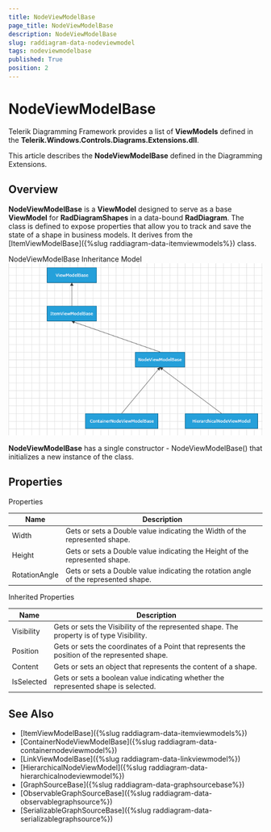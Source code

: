 ```yaml
---
title: NodeViewModelBase
page_title: NodeViewModelBase
description: NodeViewModelBase
slug: raddiagram-data-nodeviewmodel
tags: nodeviewmodelbase
published: True
position: 2
---
```


# NodeViewModelBase

Telerik Diagramming Framework provides a list of __ViewModels__ defined in the __Telerik.Windows.Controls.Diagrams.Extensions.dll__.	  

This article describes the __NodeViewModelBase__ defined in the Diagramming Extensions.	  

## Overview

__NodeViewModelBase__ is a __ViewModel__ designed to serve as a base __ViewModel__ for __RadDiagramShapes__ in a data-bound __RadDiagram__. The class is defined to expose properties that allow you to track and save the state of a shape in business models. It derives from the  [ItemViewModelBase]({%slug raddiagram-data-itemviewmodels%}) class.		

NodeViewModelBase Inheritance Model
![raddiagram-data-nodeviewmodel](images/raddiagram-data-nodeviewmodel.png)

__NodeViewModelBase__ has a single constructor - NodeViewModelBase() that initializes a new instance of the class.		

## Properties

Properties

|Name|Description|
|----|-----------|
|Width|Gets or sets a Double value indicating the Width of the represented shape.|
|Height|Gets or sets a Double value indicating the Height of the represented shape.|
|RotationAngle|Gets or sets a Double value indicating the rotation angle of the represented shape.|

Inherited Properties

|Name|Description|
|----|-----------|
|Visibility|Gets or sets the Visibility of the represented shape. The property is of type Visibility.|
|Position|Gets or sets the coordinates of a Point that represents the position of the represented shape.|
|Content|Gets or sets an object that represents the content of a shape.|
|IsSelected|Gets or sets a boolean value indicating whether the represented shape is selected.|

## See Also
 * [ItemViewModelBase]({%slug raddiagram-data-itemviewmodels%})
 * [ContainerNodeViewModelBase]({%slug raddiagram-data-containernodeviewmodel%})
 * [LinkViewModelBase]({%slug raddiagram-data-linkviewmodel%})
 * [HierarchicalNodeViewModel]({%slug raddiagram-data-hierarchicalnodeviewmodel%})
 * [GraphSourceBase]({%slug raddiagram-data-graphsourcebase%})
 * [ObservableGraphSourceBase]({%slug raddiagram-data-observablegraphsource%})
 * [SerializableGraphSourceBase]({%slug raddiagram-data-serializablegraphsource%})